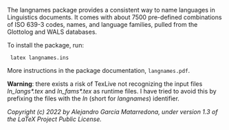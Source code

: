 The langnames package provides a consistent way to name languages in Linguistics documents. It comes with about 7500 pre-defined combinations of ISO 639-3 codes, names, and language families, pulled from the Glottolog and WALS databases.

To install the package, run:

`` latex langnames.ins``

More instructions in the package documentation, `langnames.pdf`.

**Warning**: there exists a risk of TexLive not recognizing the input files _ln\_langs*.tex_ and _ln\_fams*.tex_ as runtime files. I have tried to avoid this by prefixing the files with the _ln_ (short for _langnames_) identifier.

_Copyright (c) 2022 by Alejandro García Matarredona, under version 1.3 of the LaTeX Project Public License._ 
